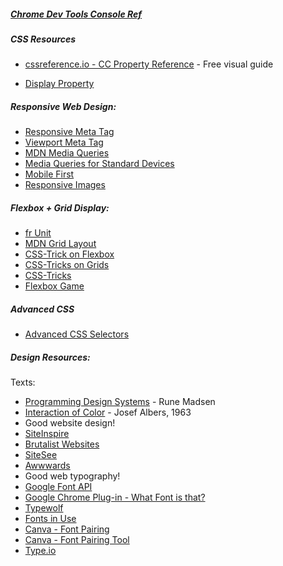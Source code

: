 ##### [Chrome Dev Tools Console Ref](https://developers.google.com/web/tools/chrome-devtools/console/reference)

##### CSS Resources
* [cssreference.io - CC Property Reference](https://cssreference.io/) - Free visual guide 

* [Display Property](https://developer.mozilla.org/en-US/docs/Web/CSS/display)
##### Responsive Web Design:
 * [Responsive Meta Tag](https://css-tricks.com/snippets/html/responsive-meta-tag/)
 * [Viewport Meta Tag](https://developer.mozilla.org/en-US/docs/Mozilla/Mobile/Viewport_meta_tag)
* [MDN Media Queries](https://developer.mozilla.org/en-US/docs/Web/CSS/Media_Queries/Using_media_queries)
* [Media Queries for Standard Devices](https://css-tricks.com/snippets/css/media-queries-for-standard-devices/)
 * [Mobile First](https://responsivedesign.is/strategy/page-layout/mobile-first/)
* [Responsive Images](https://developer.mozilla.org/en-US/docs/Learn/HTML/Multimedia_and_embedding/Responsive_images)


##### Flexbox + Grid Display:
 * [fr Unit](https://alligator.io/css/css-grid-layout-fr-unit/)
 * [MDN Grid Layout](https://developer.mozilla.org/en-US/docs/Web/CSS/CSS_Grid_Layout/Relationship_of_Grid_Layout)
 * [CSS-Trick on Flexbox](https://css-tricks.com/snippets/css/a-guide-to-flexbox/)
* [CSS-Tricks on Grids](https://css-tricks.com/snippets/css/css-grid-starter-layouts/)
* [CSS-Tricks](	https://css-tricks.com/snippets/css/complete-guide-grid/)
* [Flexbox Game](https://flexbox.webflow.com/)
 
 ##### Advanced CSS
 * [Advanced CSS Selectors](https://www.w3schools.com/cssref/css_selectors.asp)

 ##### Design Resources:
Texts:
 * [Programming Design Systems](https://programmingdesignsystems.com/introduction/) - Rune Madsen
 * [Interaction of Color](https://www.amazon.com/Interaction-Color-Anniversary-Josef-Albers/dp/0300179359) - Josef Albers, 1963
* Good website design!
 * [SiteInspire](https://www.siteinspire.com)
 * [Brutalist Websites](http://brutalistwebsites.com)
 * [SiteSee](https://sitesee.co/)
 * [Awwwards](https://www.awwwards.com/websites/)
* Good web typography!  
 * [Google Font API](https://developers.google.com/fonts/)
 * [Google Chrome Plug-in - What Font is that?](https://chrome.google.com/webstore/detail/whatfont/jabopobgcpjmedljpbcaablpmlmfcogm)
 * [Typewolf](https://www.typewolf.com/)
 * [Fonts in Use](https://fontsinuse.com/)
 * [Canva - Font Pairing](https://www.canva.com/learn/the-ultimate-guide-to-font-pairing/)
 * [Canva - Font Pairing Tool](https://www.canva.com/font-combinations)
 * [Type.io](http://typ.io/)